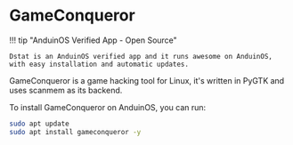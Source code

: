 # GameConqueror

!!! tip "AnduinOS Verified App - Open Source"

    Dstat is an AnduinOS verified app and it runs awesome on AnduinOS, with easy installation and automatic updates.

GameConqueror is a game hacking tool for Linux, it's written in PyGTK and uses scanmem as its backend.

To install GameConqueror on AnduinOS, you can run:

```bash
sudo apt update
sudo apt install gameconqueror -y
```
